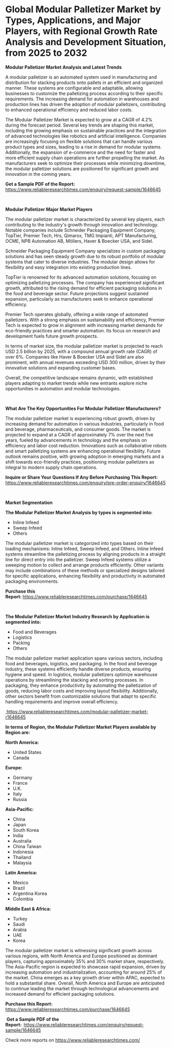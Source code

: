 <p><h1>Global Modular Palletizer Market by Types, Applications, and Major Players, with Regional Growth Rate Analysis and Development Situation, from 2025 to 2032</h1></p><p><strong>Modular Palletizer Market Analysis and Latest Trends</strong></p>
<p><p>A modular palletizer is an automated system used in manufacturing and distribution for stacking products onto pallets in an efficient and organized manner. These systems are configurable and adaptable, allowing businesses to customize the palletizing process according to their specific requirements. The increasing demand for automation in warehouses and production lines has driven the adoption of modular palletizers, contributing to enhanced operational efficiency and reduced labor costs.</p><p>The Modular Palletizer Market is expected to grow at a CAGR of 4.2% during the forecast period. Several key trends are shaping this market, including the growing emphasis on sustainable practices and the integration of advanced technologies like robotics and artificial intelligence. Companies are increasingly focusing on flexible solutions that can handle various product types and sizes, leading to a rise in demand for modular systems. Additionally, the expansion of e-commerce and the need for faster and more efficient supply chain operations are further propelling the market. As manufacturers seek to optimize their processes while minimizing downtime, the modular palletizer solutions are positioned for significant growth and innovation in the coming years.</p></p>
<p><strong>Get a Sample PDF of the Report:&nbsp;</strong> <a href="https://www.reliableresearchtimes.com/enquiry/request-sample/1646645?utm_campaign=3227&utm_medium=2&utm_source=Github&utm_content=ia&utm_term=11042025&utm_id=modular-palletizer">https://www.reliableresearchtimes.com/enquiry/request-sample/1646645</a></p>
<p>&nbsp;</p>
<p><strong>Modular Palletizer Major Market Players</strong></p>
<p><p>The modular palletizer market is characterized by several key players, each contributing to the industry's growth through innovation and technology. Notable companies include Schneider Packaging Equipment Company, TopTier, Premier Tech, Hrs, Qimarox, TMG Impianti, APT Manufacturing, OCME, NPB Automation AB, Möllers, Haver & Boecker USA, and Sidel.</p><p>Schneider Packaging Equipment Company specializes in custom packaging solutions and has seen steady growth due to its robust portfolio of modular systems that cater to diverse industries. The modular design allows for flexibility and easy integration into existing production lines. </p><p>TopTier is renowned for its advanced automation solutions, focusing on optimizing palletizing processes. The company has experienced significant growth, attributed to the rising demand for efficient packaging solutions in the food and beverage sector. Future projections suggest sustained expansion, particularly as manufacturers seek to enhance operational efficiency.</p><p>Premier Tech operates globally, offering a wide range of automated palletizers. With a strong emphasis on sustainability and efficiency, Premier Tech is expected to grow in alignment with increasing market demands for eco-friendly practices and smarter automation. Its focus on research and development fuels future growth prospects.</p><p>In terms of market size, the modular palletizer market is projected to reach USD 2.5 billion by 2025, with a compound annual growth rate (CAGR) of over 6%. Companies like Haver & Boecker USA and Sidel are also prominent, with annual revenues exceeding USD 300 million, driven by their innovative solutions and expanding customer bases. </p><p>Overall, the competitive landscape remains dynamic, with established players adapting to market trends while new entrants explore niche opportunities in automation and modular technologies.</p></p>
<p>&nbsp;</p>
<p><strong>What Are The Key Opportunities For Modular Palletizer Manufacturers?</strong></p>
<p><p>The modular palletizer market is experiencing robust growth, driven by increasing demand for automation in various industries, particularly in food and beverage, pharmaceuticals, and consumer goods. The market is projected to expand at a CAGR of approximately 7% over the next five years, fueled by advancements in technology and the emphasis on efficiency and labor cost reduction. Innovations such as collaborative robots and smart palletizing systems are enhancing operational flexibility. Future outlook remains positive, with growing adoption in emerging markets and a shift towards eco-friendly practices, positioning modular palletizers as integral to modern supply chain operations.</p></p>
<p><strong>Inquire or Share Your Questions If Any Before Purchasing This Report:</strong> <a href="https://www.reliableresearchtimes.com/enquiry/pre-order-enquiry/1646645?utm_campaign=3227&utm_medium=2&utm_source=Github&utm_content=ia&utm_term=11042025&utm_id=modular-palletizer">https://www.reliableresearchtimes.com/enquiry/pre-order-enquiry/1646645</a></p>
<p>&nbsp;</p>
<p><strong>Market Segmentation</strong></p>
<p><strong>The Modular Palletizer Market Analysis by types is segmented into:</strong></p>
<p><ul><li>Inline Infeed</li><li>Sweep Infeed</li><li>Others</li></ul></p>
<p><p>The modular palletizer market is categorized into types based on their loading mechanisms: Inline Infeed, Sweep Infeed, and Others. Inline Infeed systems streamline the palletizing process by aligning products in a straight line for direct entry into the palletizer. Sweep Infeed systems utilize a sweeping motion to collect and arrange products efficiently. Other variants may include combinations of these methods or specialized designs tailored for specific applications, enhancing flexibility and productivity in automated packaging environments.</p></p>
<p><strong>Purchase this Report:&nbsp;</strong><a href="https://www.reliableresearchtimes.com/purchase/1646645?utm_campaign=3227&utm_medium=2&utm_source=Github&utm_content=ia&utm_term=11042025&utm_id=modular-palletizer">https://www.reliableresearchtimes.com/purchase/1646645</a></p>
<p>&nbsp;</p>
<p><strong>The Modular Palletizer Market Industry Research by Application is segmented into:</strong></p>
<p><ul><li>Food and Beverages</li><li>Logistics</li><li>Packing</li><li>Others</li></ul></p>
<p><p>The modular palletizer market application spans various sectors, including food and beverages, logistics, and packaging. In the food and beverage industry, these systems efficiently handle diverse products, ensuring hygiene and speed. In logistics, modular palletizers optimize warehouse operations by streamlining the stacking and sorting processes. In packaging, they enhance productivity by automating the palletization of goods, reducing labor costs and improving layout flexibility. Additionally, other sectors benefit from customizable solutions that adapt to specific handling requirements and improve overall efficiency.</p></p>
<p><a href="https://www.reliableresearchtimes.com/modular-palletizer-market-r1646645?utm_campaign=3227&utm_medium=2&utm_source=Github&utm_content=ia&utm_term=11042025&utm_id=modular-palletizer">&nbsp;https://www.reliableresearchtimes.com/modular-palletizer-market-r1646645</a></p>
<p><strong>In terms of Region, the Modular Palletizer Market Players available by Region are:</strong></p>
<p>
    <p> <strong> North America: </strong>
        <ul>
            <li>United States</li>
            <li>Canada</li>
        </ul>
        </p> 
    <p> <strong> Europe: </strong>
        <ul>
            <li>Germany</li>
            <li>France</li>
            <li>U.K.</li>
            <li>Italy</li>
            <li>Russia</li>
        </ul>
        </p> 
    <p> <strong> Asia-Pacific: </strong>
        <ul>
            <li>China</li>
            <li>Japan</li>
            <li>South Korea</li>
            <li>India</li>
            <li>Australia</li>
            <li>China Taiwan</li>
            <li>Indonesia</li>
            <li>Thailand</li>
            <li>Malaysia</li>
        </ul>
        </p> 
    <p> <strong> Latin America: </strong>
        <ul>
            <li>Mexico</li>
            <li>Brazil</li>
            <li>Argentina Korea</li>
            <li>Colombia</li>
        </ul>
        </p> 
    <p> <strong> Middle East & Africa: </strong>
        <ul>
            <li>Turkey</li>
            <li>Saudi</li>
            <li>Arabia</li>
            <li>UAE</li>
            <li>Korea</li>
        </ul>
    </p>
    </p>
<p><p>The modular palletizer market is witnessing significant growth across various regions, with North America and Europe positioned as dominant players, capturing approximately 35% and 30% market share, respectively. The Asia-Pacific region is expected to showcase rapid expansion, driven by increasing automation and industrialization, accounting for around 25% of the market. China emerges as a key growth driver within APAC, expected to hold a substantial share. Overall, North America and Europe are anticipated to continue leading the market through technological advancements and increased demand for efficient packaging solutions.</p></p>
<p><strong>Purchase this Report: </strong><a href="https://www.reliableresearchtimes.com/purchase/1646645?utm_campaign=3227&utm_medium=2&utm_source=Github&utm_content=ia&utm_term=11042025&utm_id=modular-palletizer">https://www.reliableresearchtimes.com/purchase/1646645</a></p>
<p>&nbsp;<strong>Get a Sample PDF of the Report:&nbsp;&nbsp;</strong><a href="https://www.reliableresearchtimes.com/enquiry/request-sample/1646645?utm_campaign=3227&utm_medium=2&utm_source=Github&utm_content=ia&utm_term=11042025&utm_id=modular-palletizer">https://www.reliableresearchtimes.com/enquiry/request-sample/1646645</a></p>
<p><strong></strong></p>
<p>Check more reports on <a href="https://www.reliableresearchtimes.com/?utm_campaign=3227&utm_medium=2&utm_source=Github&utm_content=ia&utm_term=11042025&utm_id=modular-palletizer">https://www.reliableresearchtimes.com/</a></p>